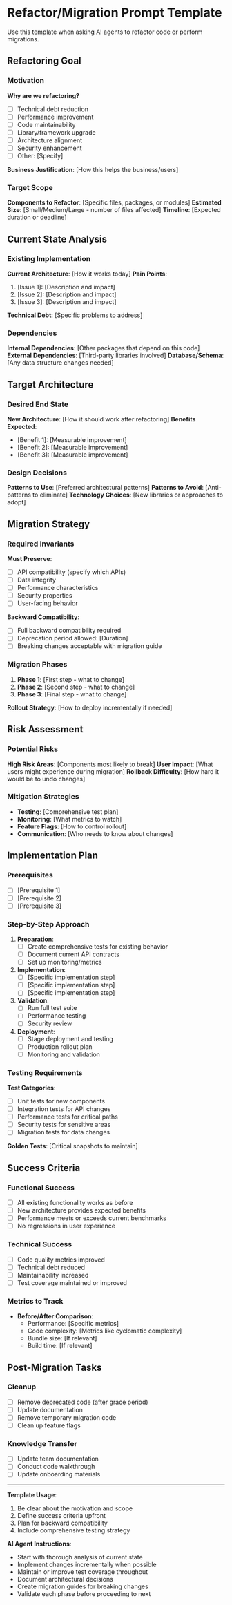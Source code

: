 # Refactor/Migration Prompt Template

Use this template when asking AI agents to refactor code or perform migrations.

## Refactoring Goal

### Motivation

**Why are we refactoring?**

- [ ] Technical debt reduction
- [ ] Performance improvement
- [ ] Code maintainability
- [ ] Library/framework upgrade
- [ ] Architecture alignment
- [ ] Security enhancement
- [ ] Other: [Specify]

**Business Justification**: [How this helps the business/users]

### Target Scope

**Components to Refactor**: [Specific files, packages, or modules]
**Estimated Size**: [Small/Medium/Large - number of files affected]
**Timeline**: [Expected duration or deadline]

## Current State Analysis

### Existing Implementation

**Current Architecture**: [How it works today]
**Pain Points**:

1. [Issue 1]: [Description and impact]
2. [Issue 2]: [Description and impact]
3. [Issue 3]: [Description and impact]

**Technical Debt**: [Specific problems to address]

### Dependencies

**Internal Dependencies**: [Other packages that depend on this code]
**External Dependencies**: [Third-party libraries involved]
**Database/Schema**: [Any data structure changes needed]

## Target Architecture

### Desired End State

**New Architecture**: [How it should work after refactoring]
**Benefits Expected**:

- [Benefit 1]: [Measurable improvement]
- [Benefit 2]: [Measurable improvement]
- [Benefit 3]: [Measurable improvement]

### Design Decisions

**Patterns to Use**: [Preferred architectural patterns]
**Patterns to Avoid**: [Anti-patterns to eliminate]
**Technology Choices**: [New libraries or approaches to adopt]

## Migration Strategy

### Required Invariants

**Must Preserve**:

- [ ] API compatibility (specify which APIs)
- [ ] Data integrity
- [ ] Performance characteristics
- [ ] Security properties
- [ ] User-facing behavior

**Backward Compatibility**:
- [ ] Full backward compatibility required
- [ ] Deprecation period allowed: [Duration]
- [ ] Breaking changes acceptable with migration guide

### Migration Phases

1. **Phase 1**: [First step - what to change]
2. **Phase 2**: [Second step - what to change]
3. **Phase 3**: [Final step - what to change]

**Rollout Strategy**: [How to deploy incrementally if needed]

## Risk Assessment

### Potential Risks

**High Risk Areas**: [Components most likely to break]
**User Impact**: [What users might experience during migration]
**Rollback Difficulty**: [How hard it would be to undo changes]

### Mitigation Strategies

- **Testing**: [Comprehensive test plan]
- **Monitoring**: [What metrics to watch]
- **Feature Flags**: [How to control rollout]
- **Communication**: [Who needs to know about changes]

## Implementation Plan

### Prerequisites

- [ ] [Prerequisite 1]
- [ ] [Prerequisite 2]
- [ ] [Prerequisite 3]

### Step-by-Step Approach

1. **Preparation**:
   - [ ] Create comprehensive tests for existing behavior
   - [ ] Document current API contracts
   - [ ] Set up monitoring/metrics

2. **Implementation**:
   - [ ] [Specific implementation step]
   - [ ] [Specific implementation step]
   - [ ] [Specific implementation step]

3. **Validation**:
   - [ ] Run full test suite
   - [ ] Performance testing
   - [ ] Security review

4. **Deployment**:
   - [ ] Stage deployment and testing
   - [ ] Production rollout plan
   - [ ] Monitoring and validation

### Testing Requirements

**Test Categories**:

- [ ] Unit tests for new components
- [ ] Integration tests for API changes
- [ ] Performance tests for critical paths
- [ ] Security tests for sensitive areas
- [ ] Migration tests for data changes

**Golden Tests**: [Critical snapshots to maintain]

## Success Criteria

### Functional Success

- [ ] All existing functionality works as before
- [ ] New architecture provides expected benefits
- [ ] Performance meets or exceeds current benchmarks
- [ ] No regressions in user experience

### Technical Success

- [ ] Code quality metrics improved
- [ ] Technical debt reduced
- [ ] Maintainability increased
- [ ] Test coverage maintained or improved

### Metrics to Track

- **Before/After Comparison**:
  - Performance: [Specific metrics]
  - Code complexity: [Metrics like cyclomatic complexity]
  - Bundle size: [If relevant]
  - Build time: [If relevant]

## Post-Migration Tasks

### Cleanup

- [ ] Remove deprecated code (after grace period)
- [ ] Update documentation
- [ ] Remove temporary migration code
- [ ] Clean up feature flags

### Knowledge Transfer

- [ ] Update team documentation
- [ ] Conduct code walkthrough
- [ ] Update onboarding materials

---

**Template Usage**:

1. Be clear about the motivation and scope
2. Define success criteria upfront
3. Plan for backward compatibility
4. Include comprehensive testing strategy

**AI Agent Instructions**:

- Start with thorough analysis of current state
- Implement changes incrementally when possible
- Maintain or improve test coverage throughout
- Document architectural decisions
- Create migration guides for breaking changes
- Validate each phase before proceeding to next
